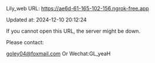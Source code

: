 Lily_web URL: https://ae6d-61-165-102-156.ngrok-free.app

Updated at: 2024-12-10 20:12:24

If you cannot open this URL, the server might be down.

Please contact: 

goley04@foxmail.com Or Wechat:GL_yeaH